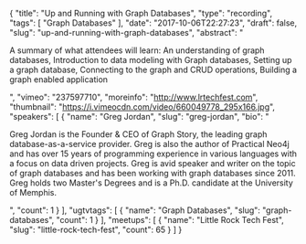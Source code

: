 {
  "title": "Up and Running with Graph Databases",
  "type": "recording",
  "tags": [
    "Graph Databases"
  ],
  "date": "2017-10-06T22:27:23",
  "draft": false,
  "slug": "up-and-running-with-graph-databases",
  "abstract": "<p>A summary of what attendees will learn: An understanding of graph databases, Introduction to data modeling with Graph databases, Setting up a graph database, Connecting to the graph and CRUD operations, Building a graph enabled application</p>",
  "vimeo": "237597710",
  "moreinfo": "http://www.lrtechfest.com",
  "thumbnail": "https://i.vimeocdn.com/video/660049778_295x166.jpg",
  "speakers": [
    {
      "name": "Greg Jordan",
      "slug": "greg-jordan",
      "bio": "<p>Greg Jordan is the Founder & CEO of Graph Story, the leading graph database-as-a-service provider. Greg is also the author of Practical Neo4j and has over 15 years of programming experience in various languages with a focus on data driven projects. Greg is avid speaker and writer on the topic of graph databases and has been working with graph databases since 2011. Greg holds two Master's Degrees and is a Ph.D. candidate at the University of Memphis.</p>",
      "count": 1
    }
  ],
  "ugtvtags": [
    {
      "name": "Graph Databases",
      "slug": "graph-databases",
      "count": 1
    }
  ],
  "meetups": [
    {
      "name": "Little Rock Tech Fest",
      "slug": "little-rock-tech-fest",
      "count": 65
    }
  ]
}